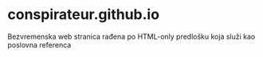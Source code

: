 # conspirateur.github.io

Bezvremenska web stranica rađena po HTML-only predlošku koja služi kao poslovna referenca